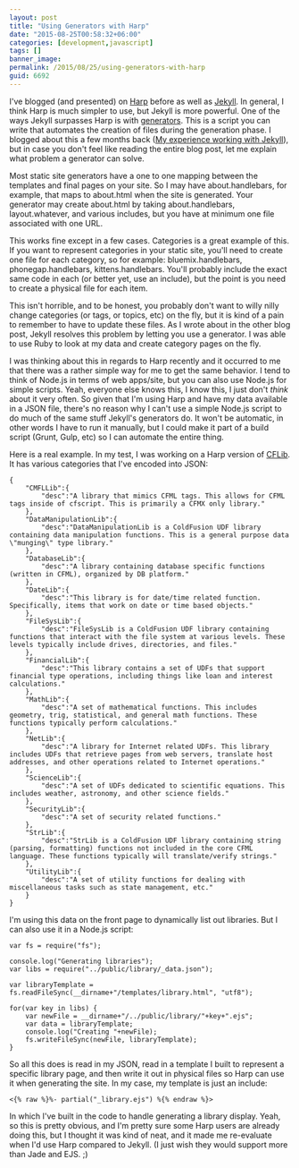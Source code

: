 ```yaml
---
layout: post
title: "Using Generators with Harp"
date: "2015-08-25T00:58:32+06:00"
categories: [development,javascript]
tags: []
banner_image: 
permalink: /2015/08/25/using-generators-with-harp
guid: 6692
---
```


I've blogged (and presented) on <a href="http://www.harpjs.com">Harp</a> before as well as <a href="http://jekyllrb.com">Jekyll</a>. In general, I think Harp is much simpler to use, but Jekyll is more powerful. One of the ways Jekyll surpasses Harp is with <a href="http://jekyllrb.com/docs/plugins/#generators">generators</a>. This is a script you can write that automates the creation of files during the generation phase. I blogged about this a few months back (<a href="http://www.raymondcamden.com/2015/03/05/my-experience-working-with-jekyll">My experience working with Jekyll</a>), but in case you don't feel like reading the entire blog post, let me explain what problem a generator can solve.

<!--more-->

Most static site generators have a one to one mapping between the templates and final pages on your site. So I may have about.handlebars, for example, that maps to about.html when the site is generated. Your generator may create about.html by taking about.handlebars, layout.whatever, and various includes, but you have at minimum one file associated with one URL.

This works fine except in a few cases. Categories is a great example of this. If you want to represent categories in your static site, you'll need to create one file for each category, so for example: bluemix.handlebars, phonegap.handlebars, kittens.handlebars. You'll probably include the exact same code in each (or better yet, use an include), but the point is you need to create a physical file for each item. 

This isn't horrible, and to be honest, you probably don't want to willy nilly change categories (or tags, or topics, etc) on the fly, but it is kind of a pain to remember to have to update these files. As I wrote about in the other blog post, Jekyll resolves this problem by letting you use a generator. I was able to use Ruby to look at my data and create category pages on the fly.

I was thinking about this in regards to Harp recently and it occurred to me that there was a rather simple way for me to get the same behavior. I tend to think of Node.js in terms of web apps/site, but you can also use Node.js for simple scripts. Yeah, everyone else knows this, I know this, I just don't <i>think</i> about it very often. So given that I'm using Harp and have my data available in a JSON file, there's no reason why I can't use a simple Node.js script to do much of the same stuff Jekyll's generators do. It won't be automatic, in other words I have to run it manually, but I could make it part of a build script (Grunt, Gulp, etc) so I can automate the entire thing.

Here is a real example. In my test, I was working on a Harp version of <a href="http://www.cflib.org">CFLib</a>. It has various categories that I've encoded into JSON:

<pre><code class="language-javascript">{
	"CMFLLib":{
		"desc":"A library that mimics CFML tags. This allows for CFML tags inside of cfscript. This is primarily a CFMX only library."
	},
	"DataManipulationLib":{
		"desc":"DataManipulationLib is a ColdFusion UDF library containing data manipulation functions. This is a general purpose data \"munging\" type library."
	},
	"DatabaseLib":{
		"desc":"A library containing database specific functions (written in CFML), organized by DB platform."
	},
	"DateLib":{
		"desc":"This library is for date/time related function. Specifically, items that work on date or time based objects."
	},
	"FileSysLib":{
		"desc":"FileSysLib is a ColdFusion UDF library containing functions that interact with the file system at various levels. These levels typically include drives, directories, and files."
	},
	"FinancialLib":{
		"desc":"This library contains a set of UDFs that support financial type operations, including things like loan and interest calculations."
	},
	"MathLib":{
		"desc":"A set of mathematical functions. This includes geometry, trig, statistical, and general math functions. These functions typically perform calculations."
	},
	"NetLib":{
		"desc":"A library for Internet related UDFs. This library includes UDFs that retrieve pages from web servers, translate host addresses, and other operations related to Internet operations."
	},
	"ScienceLib":{
		"desc":"A set of UDFs dedicated to scientific equations. This includes weather, astronomy, and other science fields."
	},
	"SecurityLib":{
		"desc":"A set of security related functions."
	},
	"StrLib":{
		"desc":"StrLib is a ColdFusion UDF library containing string (parsing, formatting) functions not included in the core CFML language. These functions typically will translate/verify strings."
	},
	"UtilityLib":{
		"desc":"A set of utility functions for dealing with miscellaneous tasks such as state management, etc."
	}
}</code></pre>

I'm using this data on the front page to dynamically list out libraries. But I can also use it in a Node.js script:

<pre><code class="language-javascript">var fs = require("fs");

console.log("Generating libraries");
var libs = require("../public/library/_data.json");

var libraryTemplate = fs.readFileSync(__dirname+"/templates/library.html", "utf8");

for(var key in libs) {
	var newFile = __dirname+"/../public/library/"+key+".ejs";
	var data = libraryTemplate;
	console.log("Creating "+newFile);
	fs.writeFileSync(newFile, libraryTemplate);
}</code></pre>

So all this does is read in my JSON, read in a template I built to represent a specific library page, and then write it out in physical files so Harp can use it when generating the site. In my case, my template is just an include:

<pre><code class="language-markup">&lt;{% raw %}%- partial("_library.ejs") %{% endraw %}&gt;</code></pre>

In which I've built in the code to handle generating a library display. Yeah, so this is pretty obvious, and I'm pretty sure some Harp users are already doing this, but I thought it was kind of neat, and it made me re-evaluate when I'd use Harp compared to Jekyll. (I just wish they would support more than Jade and EJS. ;)